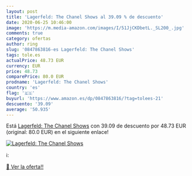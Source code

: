 ```yaml
---
layout: post
title: 'Lagerfeld: The Chanel Shows al 39.09 % de descuento'
date: 2020-06-25 10:46:00
image: 'https://m.media-amazon.com/images/I/51JjCKDbetL._SL200_.jpg'
comments: true
category: ofertas
author: ring
slug: '0847863816-es Lagerfeld: The Chanel Shows'
tags: tole.es
actualPrice: 48.73 EUR
currency: EUR
price: 48.73
comparePrice: 80.0 EUR
prodname: 'Lagerfeld: The Chanel Shows'
country: 'es'
flag: '🇪🇸'
buyurl: 'https://www.amazon.es/dp/0847863816/?tag=tolees-21'
descuento: '39.09'
average: '50.935'
---
```


Está [Lagerfeld: The Chanel Shows](https://www.amazon.es/dp/0847863816/?tag=tolees-21) con 39.09 de descuento por 48.73 EUR (original: 80.0 EUR) en el siguiente enlace!

[![Lagerfeld: The Chanel Shows](https://m.media-amazon.com/images/I/51JjCKDbetL._SL200_.jpg)](https://www.amazon.es/dp/0847863816/?tag=tolees-21)

ℹ️:


[🛒 Ver la oferta!!](https://www.amazon.es/dp/0847863816/?tag=tolees-21)
